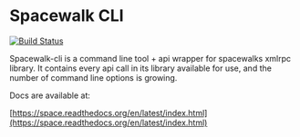 Spacewalk CLI
=============

[![Build Status](https://travis-ci.org/makewhatis/space.png)](https://travis-ci.org/makewhatis/space)

Spacewalk-cli is a command line tool + api wrapper for spacewalks xmlrpc library. It contains every api call in its
library available for use, and the number of command line options is growing.


Docs are available at:

[https://space.readthedocs.org/en/latest/index.html](https://space.readthedocs.org/en/latest/index.html)